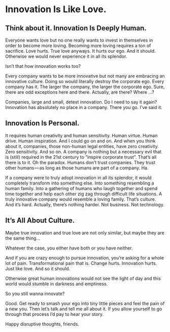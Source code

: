 # Innovation Is Like Love.
## Think about it. Innovation Is Deeply Human.

Everyone wants love but no one really wants to invest in themselves in order to become more loving. Becoming more loving requires a ton of sacrifice. Love hurts. True love anyways. It hurts our ego. And it should. Otherwise we would never experience it in all its splendor.

Isn’t that how innovation works too?

Every company wants to be more innovative but not many are embracing an innovative culture. Doing so would literally destroy the corporate ego. Every company has it. The larger the company, the larger the corporate ego. Sure, there are odd exceptions here and there. Actually, are there? Where …?

Companies, large and small, detest innovation. Do I need to say it again? Innovation has absolutely no place in a company. There you go. I’ve said it.

## Innovation Is Personal.

It requires human creativity and human sensitivity. Human virtue. Human drive. Human inspiration. And I could go on and on. And when you think about it, companies, those non-human legal entities, have zero creativity. Zero sensitivity. And so on. A company is nothing but a necessary evil that is (still) required in the 21st century to “inspire corporate trust”. That’s all there is to it. Oh the paradox. Humans don’t trust companies. They trust other humans — as long as those humans are part of a company. Ha.

If a company were to truly adopt innovation in all its splendor, it would completely transform into something else. Into something resembling a human family. Into a gathering of humans who laugh together and spend time together and help each other zig zag through difficult life situations. A truly innovative company would resemble a loving family. That’s culture. And it’s hard. Actually, there’s nothing harder. Not business. Not technology.

## It’s All About Culture.

Maybe true innovation and true love are not only similar, but maybe they are the same thing…

Whatever the case, you either have both or you have neither.

And if you are crazy enough to pursue innovation, you’re asking for a whole lot of pain. Transformational pain that is. Change hurts. Innovation hurts. Just like love. And so it should.

Otherwise great human innovations would not see the light of day and this world would stumble in darkness and emptiness.

So you still wanna innovate?

Good. Get ready to smash your ego into tiny little pieces and feel the pain of a new you. Then let’s talk and tell me all about it. If you allow yourself to go through that process I’d pay to hear your story.

Happy disruptive thoughts, friends.
